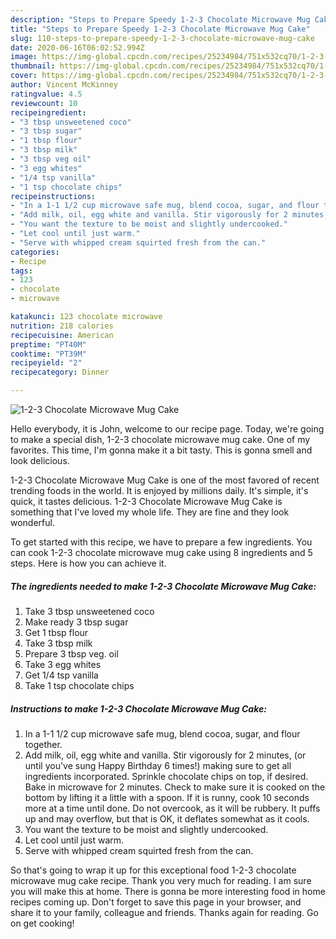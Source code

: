 ```yaml
---
description: "Steps to Prepare Speedy 1-2-3 Chocolate Microwave Mug Cake"
title: "Steps to Prepare Speedy 1-2-3 Chocolate Microwave Mug Cake"
slug: 110-steps-to-prepare-speedy-1-2-3-chocolate-microwave-mug-cake
date: 2020-06-16T06:02:52.994Z
image: https://img-global.cpcdn.com/recipes/25234984/751x532cq70/1-2-3-chocolate-microwave-mug-cake-recipe-main-photo.jpg
thumbnail: https://img-global.cpcdn.com/recipes/25234984/751x532cq70/1-2-3-chocolate-microwave-mug-cake-recipe-main-photo.jpg
cover: https://img-global.cpcdn.com/recipes/25234984/751x532cq70/1-2-3-chocolate-microwave-mug-cake-recipe-main-photo.jpg
author: Vincent McKinney
ratingvalue: 4.5
reviewcount: 10
recipeingredient:
- "3 tbsp unsweetened coco"
- "3 tbsp sugar"
- "1 tbsp flour"
- "3 tbsp milk"
- "3 tbsp veg oil"
- "3 egg whites"
- "1/4 tsp vanilla"
- "1 tsp chocolate chips"
recipeinstructions:
- "In a 1-1 1/2 cup microwave safe mug, blend cocoa, sugar, and flour together."
- "Add milk, oil, egg white and vanilla. Stir vigorously for 2 minutes, (or until you&#39;ve sung Happy Birthday 6 times!) making sure to get all ingredients incorporated. Sprinkle chocolate chips on top, if desired. Bake in microwave for 2 minutes. Check to make sure it is cooked on the bottom by lifting it a little with a spoon. If it is runny, cook 10 seconds more at a time until done. Do not overcook, as it will be rubbery. It puffs up and may overflow, but that is OK, it deflates somewhat as it cools."
- "You want the texture to be moist and slightly undercooked."
- "Let cool until just warm."
- "Serve with whipped cream squirted fresh from the can."
categories:
- Recipe
tags:
- 123
- chocolate
- microwave

katakunci: 123 chocolate microwave 
nutrition: 218 calories
recipecuisine: American
preptime: "PT40M"
cooktime: "PT39M"
recipeyield: "2"
recipecategory: Dinner

---
```



![1-2-3 Chocolate Microwave Mug Cake](https://img-global.cpcdn.com/recipes/25234984/751x532cq70/1-2-3-chocolate-microwave-mug-cake-recipe-main-photo.jpg)

Hello everybody, it is John, welcome to our recipe page. Today, we're going to make a special dish, 1-2-3 chocolate microwave mug cake. One of my favorites. This time, I'm gonna make it a bit tasty. This is gonna smell and look delicious.



1-2-3 Chocolate Microwave Mug Cake is one of the most favored of recent trending foods in the world. It is enjoyed by millions daily. It's simple, it's quick, it tastes delicious. 1-2-3 Chocolate Microwave Mug Cake is something that I've loved my whole life. They are fine and they look wonderful.


To get started with this recipe, we have to prepare a few ingredients. You can cook 1-2-3 chocolate microwave mug cake using 8 ingredients and 5 steps. Here is how you can achieve it.

<!--inarticleads1-->

##### The ingredients needed to make 1-2-3 Chocolate Microwave Mug Cake:

1. Take 3 tbsp unsweetened coco
1. Make ready 3 tbsp sugar
1. Get 1 tbsp flour
1. Take 3 tbsp milk
1. Prepare 3 tbsp veg. oil
1. Take 3 egg whites
1. Get 1/4 tsp vanilla
1. Take 1 tsp chocolate chips




<!--inarticleads2-->

##### Instructions to make 1-2-3 Chocolate Microwave Mug Cake:

1. In a 1-1 1/2 cup microwave safe mug, blend cocoa, sugar, and flour together.
1. Add milk, oil, egg white and vanilla. Stir vigorously for 2 minutes, (or until you&#39;ve sung Happy Birthday 6 times!) making sure to get all ingredients incorporated. Sprinkle chocolate chips on top, if desired. Bake in microwave for 2 minutes. Check to make sure it is cooked on the bottom by lifting it a little with a spoon. If it is runny, cook 10 seconds more at a time until done. Do not overcook, as it will be rubbery. It puffs up and may overflow, but that is OK, it deflates somewhat as it cools.
1. You want the texture to be moist and slightly undercooked.
1. Let cool until just warm.
1. Serve with whipped cream squirted fresh from the can.




So that's going to wrap it up for this exceptional food 1-2-3 chocolate microwave mug cake recipe. Thank you very much for reading. I am sure you will make this at home. There is gonna be more interesting food in home recipes coming up. Don't forget to save this page in your browser, and share it to your family, colleague and friends. Thanks again for reading. Go on get cooking!

